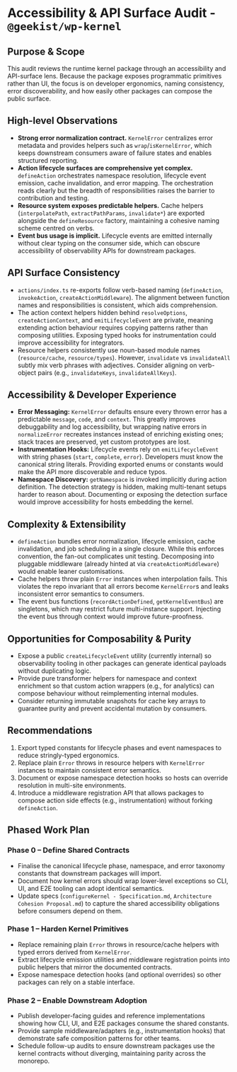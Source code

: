 # Accessibility & API Surface Audit - `@geekist/wp-kernel`

## Purpose & Scope

This audit reviews the runtime kernel package through an accessibility and API-surface lens. Because the package exposes programmatic primitives rather than UI, the focus is on developer ergonomics, naming consistency, error discoverability, and how easily other packages can compose the public surface.

## High-level Observations

- **Strong error normalization contract.** `KernelError` centralizes error metadata and provides helpers such as `wrap`/`isKernelError`, which keeps downstream consumers aware of failure states and enables structured reporting.
- **Action lifecycle surfaces are comprehensive yet complex.** `defineAction` orchestrates namespace resolution, lifecycle event emission, cache invalidation, and error mapping. The orchestration reads clearly but the breadth of responsibilities raises the barrier to contribution and testing.
- **Resource system exposes predictable helpers.** Cache helpers (`interpolatePath`, `extractPathParams`, `invalidate*`) are exported alongside the `defineResource` factory, maintaining a cohesive naming scheme centred on verbs.
- **Event bus usage is implicit.** Lifecycle events are emitted internally without clear typing on the consumer side, which can obscure accessibility of observability APIs for downstream packages.

## API Surface Consistency

- `actions/index.ts` re-exports follow verb-based naming (`defineAction`, `invokeAction`, `createActionMiddleware`). The alignment between function names and responsibilities is consistent, which aids comprehension.
- The action context helpers hidden behind `resolveOptions`, `createActionContext`, and `emitLifecycleEvent` are private, meaning extending action behaviour requires copying patterns rather than composing utilities. Exposing typed hooks for instrumentation could improve accessibility for integrators.
- Resource helpers consistently use noun-based module names (`resource/cache`, `resource/types`). However, `invalidate` vs `invalidateAll` subtly mix verb phrases with adjectives. Consider aligning on verb-object pairs (e.g., `invalidateKeys`, `invalidateAllKeys`).

## Accessibility & Developer Experience

- **Error Messaging:** `KernelError` defaults ensure every thrown error has a predictable `message`, `code`, and `context`. This greatly improves debuggability and log accessibility, but wrapping native errors in `normalizeError` recreates instances instead of enriching existing ones; stack traces are preserved, yet custom prototypes are lost.
- **Instrumentation Hooks:** Lifecycle events rely on `emitLifecycleEvent` with string phases (`start`, `complete`, `error`). Developers must know the canonical string literals. Providing exported enums or constants would make the API more discoverable and reduce typos.
- **Namespace Discovery:** `getNamespace` is invoked implicitly during action definition. The detection strategy is hidden, making multi-tenant setups harder to reason about. Documenting or exposing the detection surface would improve accessibility for hosts embedding the kernel.

## Complexity & Extensibility

- `defineAction` bundles error normalization, lifecycle emission, cache invalidation, and job scheduling in a single closure. While this enforces convention, the fan-out complicates unit testing. Decomposing into pluggable middleware (already hinted at via `createActionMiddleware`) would enable leaner customisations.
- Cache helpers throw plain `Error` instances when interpolation fails. This violates the repo invariant that all errors become `KernelError`s and leaks inconsistent error semantics to consumers.
- The event bus functions (`recordActionDefined`, `getKernelEventBus`) are singletons, which may restrict future multi-instance support. Injecting the event bus through context would improve future-proofness.

## Opportunities for Composability & Purity

- Expose a public `createLifecycleEvent` utility (currently internal) so observability tooling in other packages can generate identical payloads without duplicating logic.
- Provide pure transformer helpers for namespace and context enrichment so that custom action wrappers (e.g., for analytics) can compose behaviour without reimplementing internal modules.
- Consider returning immutable snapshots for cache key arrays to guarantee purity and prevent accidental mutation by consumers.

## Recommendations

1. Export typed constants for lifecycle phases and event namespaces to reduce stringly-typed ergonomics.
2. Replace plain `Error` throws in resource helpers with `KernelError` instances to maintain consistent error semantics.
3. Document or expose namespace detection hooks so hosts can override resolution in multi-site environments.
4. Introduce a middleware registration API that allows packages to compose action side effects (e.g., instrumentation) without forking `defineAction`.

## Phased Work Plan

### Phase 0 – Define Shared Contracts

- Finalise the canonical lifecycle phase, namespace, and error taxonomy constants that downstream packages will import.
- Document how kernel errors should wrap lower-level exceptions so CLI, UI, and E2E tooling can adopt identical semantics.
- Update specs (`configureKernel - Specification.md`, `Architecture Cohesion Proposal.md`) to capture the shared accessibility obligations before consumers depend on them.

### Phase 1 – Harden Kernel Primitives

- Replace remaining plain `Error` throws in resource/cache helpers with typed errors derived from `KernelError`.
- Extract lifecycle emission utilities and middleware registration points into public helpers that mirror the documented contracts.
- Expose namespace detection hooks (and optional overrides) so other packages can rely on a stable interface.

### Phase 2 – Enable Downstream Adoption

- Publish developer-facing guides and reference implementations showing how CLI, UI, and E2E packages consume the shared constants.
- Provide sample middleware/adapters (e.g., instrumentation hooks) that demonstrate safe composition patterns for other teams.
- Schedule follow-up audits to ensure downstream packages use the kernel contracts without diverging, maintaining parity across the monorepo.
